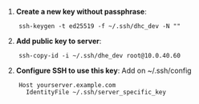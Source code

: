 1. **Create a new key without passphrase**:
```shell
    ssh-keygen -t ed25519 -f ~/.ssh/dhc_dev -N ""
```
    
2. **Add public key to server**:
```shell
    ssh-copy-id -i ~/.ssh/dhe_dev root@10.0.40.60
```
2. **Configure SSH to use this key**:
    Add on ~/.ssh/config
```shell
    Host yourserver.example.com
      IdentityFile ~/.ssh/server_specific_key
```